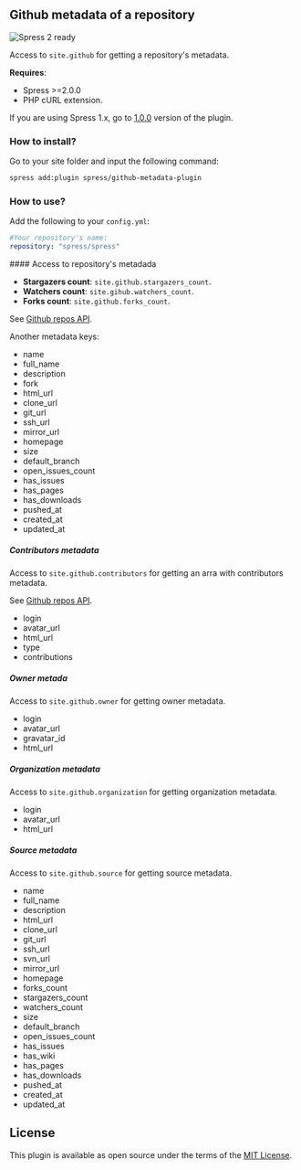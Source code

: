 ## Github metadata of a repository

![Spress 2 ready](https://img.shields.io/badge/Spress%202-ready-brightgreen.svg)

Access to `site.github` for getting a repository's metadata.

**Requires**:

* Spress >=2.0.0
* PHP cURL extension.

If you are using Spress 1.x, go to [1.0.0](https://github.com/spress/Github-metadata-plugin/tree/v1.0.0) version of the plugin.

### How to install?

Go to your site folder and input the following command:

```bash
spress add:plugin spress/github-metadata-plugin
```

### How to use?

Add the following to your `config.yml`:

```yaml
#Your repository's name:
repository: "spress/spress"

```

#### Access to repository's metadada

* **Stargazers count**: `site.github.stargazers_count`.
* **Watchers count**: `site.gihub.watchers_count`.
* **Forks count**: `site.github.forks_count`.

See [Github repos API](https://developer.github.com/v3/repos/).

Another metadata keys:

* name
* full_name
* description
* fork
* html_url
* clone_url
* git_url
* ssh_url
* mirror_url
* homepage
* size
* default_branch
* open_issues_count
* has_issues
* has_pages
* has_downloads
* pushed_at
* created_at
* updated_at

##### Contributors metadata

Access to `site.github.contributors` for getting an arra with contributors metadata.

See [Github repos API](https://developer.github.com/v3/repos/#list-contributors).

* login
* avatar_url
* html_url
* type
* contributions

##### Owner metada

Access to `site.github.owner` for getting owner metadata.

* login
* avatar_url
* gravatar_id
* html_url

##### Organization metadata

Access to `site.github.organization` for getting organization metadata.

* login
* avatar_url
* html_url

##### Source metadata

Access to `site.github.source` for getting source metadata.

* name
* full_name
* description
* html_url
* clone_url
* git_url
* ssh_url
* svn_url
* mirror_url
* homepage
* forks_count
* stargazers_count
* watchers_count
* size
* default_branch
* open_issues_count
* has_issues
* has_wiki
* has_pages
* has_downloads
* pushed_at
* created_at
* updated_at


## License

This plugin is available as open source under the terms of the
[MIT License](http://opensource.org/licenses/MIT).
